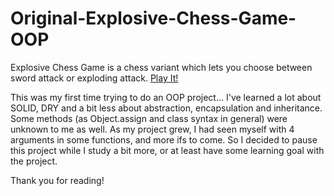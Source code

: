 # Original-Explosive-Chess-Game-OOP
Explosive Chess Game is a chess variant which lets you choose between sword attack or exploding attack. <a href=https://animated-trifle-db85d1.netlify.app/> Play It! </a>

This was my first time trying to do an OOP project... I've learned a lot about SOLID, DRY and a bit less about abstraction, encapsulation and inheritance. Some methods (as Object.assign and class syntax in general) were unknown to me as well. As my project grew, I had seen myself with 4 arguments in some functions, and more ifs to come. So I decided to pause this project while I study a bit more, or at least have some learning goal with the project.

Thank you for reading!

